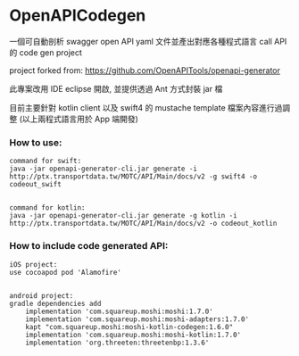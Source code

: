 # OpenAPICodegen

一個可自動剖析 swagger open API yaml 文件並產出對應各種程式語言 call API 的 code gen project

project forked from:
https://github.com/OpenAPITools/openapi-generator

此專案改用 IDE eclipse 開啟, 並提供透過 Ant 方式封裝 jar 檔

目前主要針對 kotlin client 以及 swift4 的 mustache template 檔案內容進行過調整
(以上兩程式語言用於 App 端開發)

### How to use:

``` 
command for swift:
java -jar openapi-generator-cli.jar generate -i http://ptx.transportdata.tw/MOTC/API/Main/docs/v2 -g swift4 -o codeout_swift


command for kotlin:
java -jar openapi-generator-cli.jar generate -g kotlin -i http://ptx.transportdata.tw/MOTC/API/Main/docs/v2 -o codeout_kotlin

``` 


### How to include code generated API:
``` 
iOS project:
use cocoapod pod 'Alamofire'


android project:
gradle dependencies add
    implementation 'com.squareup.moshi:moshi:1.7.0'
    implementation 'com.squareup.moshi:moshi-adapters:1.7.0'
    kapt "com.squareup.moshi:moshi-kotlin-codegen:1.6.0"
    implementation 'com.squareup.moshi:moshi-kotlin:1.7.0'
    implementation 'org.threeten:threetenbp:1.3.6'

``` 
